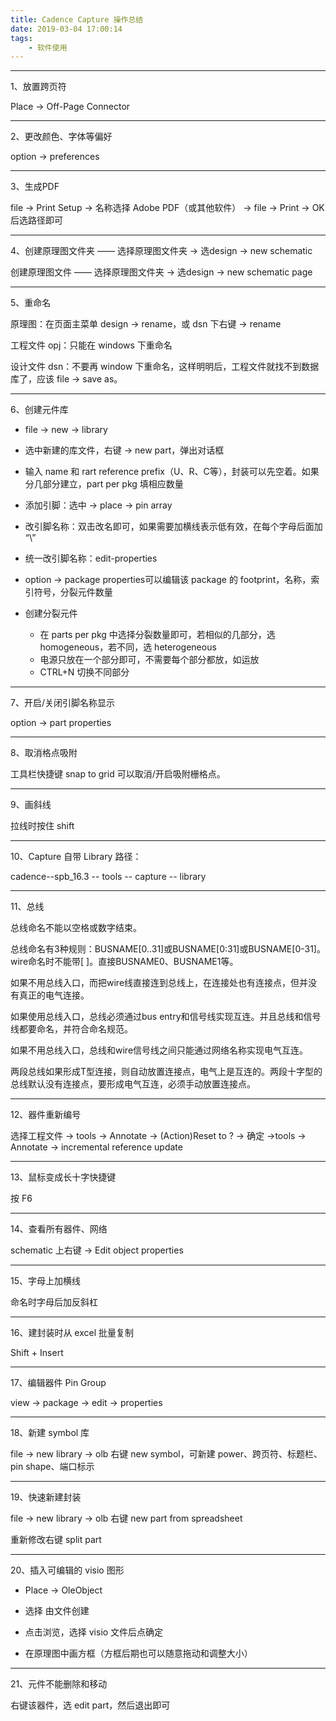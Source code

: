 ```yaml
---
title: Cadence Capture 操作总结
date: 2019-03-04 17:00:14
tags:
    - 软件使用
---
```


---

1、放置跨页符

Place -> Off-Page Connector

<!--more-->

---

2、更改颜色、字体等偏好

option -> preferences



---

3、生成PDF

file -> Print Setup -> 名称选择 Adobe PDF（或其他软件） -> file -> Print -> OK 后选路径即可



------

4、创建原理图文件夹 —— 选择原理图文件夹 -> 选design -> new schematic 

创建原理图文件 —— 选择原理图文件夹 -> 选design -> new schematic page



---

5、重命名

原理图：在页面主菜单 design -> rename，或 dsn 下右键 -> rename

工程文件 opj：只能在 windows 下重命名

设计文件 dsn：不要再 window 下重命名，这样明明后，工程文件就找不到数据库了，应该 file -> save as。



---

6、创建元件库

- file -> new -> library

- 选中新建的库文件，右键 -> new part，弹出对话框

- 输入 name 和 rart reference prefix（U、R、C等），封装可以先空着。如果分几部分建立，part per pkg 填相应数量

- 添加引脚：选中 -> place -> pin array

- 改引脚名称：双击改名即可，如果需要加横线表示低有效，在每个字母后面加 “\”

- 统一改引脚名称：edit-properties

- option -> package properties可以编辑该 package 的 footprint，名称，索引符号，分裂元件数量
- 创建分裂元件
  - 在 parts per pkg 中选择分裂数量即可，若相似的几部分，选 homogeneous，若不同，选 heterogeneous
  - 电源只放在一个部分即可，不需要每个部分都放，如运放
  - CTRL+N 切换不同部分



---

7、开启/关闭引脚名称显示

option -> part properties



---

8、取消格点吸附

工具栏快捷键 snap to grid 可以取消/开启吸附栅格点。



---

9、画斜线

拉线时按住 shift



---

10、Capture 自带 Library 路径： 

cadence--spb_16.3 -- tools -- capture -- library



---

11、总线



总线命名不能以空格或数字结束。



总线命名有3种规则：BUSNAME[0..31]或BUSNAME[0:31]或BUSNAME[0-31]。wire命名时不能带[ ]。直接BUSNAME0、BUSNAME1等。



如果不用总线入口，而把wire线直接连到总线上，在连接处也有连接点，但并没有真正的电气连接。



如果使用总线入口，总线必须通过bus entry和信号线实现互连。并且总线和信号线都要命名，并符合命名规范。



如果不用总线入口，总线和wire信号线之间只能通过网络名称实现电气互连。



两段总线如果形成T型连接，则自动放置连接点，电气上是互连的。两段十字型的总线默认没有连接点，要形成电气互连，必须手动放置连接点。



---

12、器件重新编号

选择工程文件 -> tools -> Annotate -> (Action)Reset to ? ->  确定 ->tools -> Annotate -> incremental reference update



---

13、鼠标变成长十字快捷键  

按 F6



---

14、查看所有器件、网络

schematic 上右键 -> Edit object properties



---

15、字母上加横线

命名时字母后加反斜杠



---

16、建封装时从 excel 批量复制

Shift + Insert



---

17、编辑器件 Pin Group

view -> package -> edit -> properties



---

18、新建 symbol 库

file -> new library -> olb 右键 new symbol，可新建 power、跨页符、标题栏、pin shape、端口标示



---

19、快速新建封装

file -> new library -> olb 右键 new part from spreadsheet

重新修改右键 split part



---

20、插入可编辑的 visio 图形

- Place -> OleObject

- 选择 由文件创建

- 点击浏览，选择 visio 文件后点确定

- 在原理图中画方框（方框后期也可以随意拖动和调整大小）



---

21、元件不能删除和移动

右键该器件，选 edit part，然后退出即可
